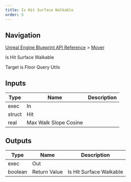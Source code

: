 ```yaml
---
title: Is Hit Surface Walkable
order: 5
---
```

## Navigation

[Unreal Engine Blueprint API Reference](https://dev.epicgames.com/documentation/en-us/unreal-engine/BlueprintAPI) > [Mover](https://dev.epicgames.com/documentation/en-us/unreal-engine/BlueprintAPI/Mover)

Is Hit Surface Walkable

Target is Floor Query Utils

## Inputs

| Type | Name | Description |
| --- | --- | --- |
| exec | In |  |
| struct | Hit |  |
| real | Max Walk Slope Cosine |  |

## Outputs

| Type | Name | Description |
| --- | --- | --- |
| exec | Out |  |
| boolean | Return Value | Is Hit Surface Walkable |
